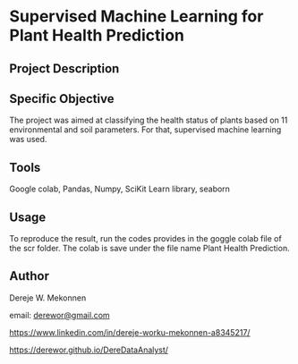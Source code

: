 # Supervised Machine Learning for Plant Health Prediction

## Project Description

## Specific Objective
The project was aimed at classifying the health status of plants based on 11 environmental and soil parameters. For that, 
supervised machine learning was used.

## Tools
Google colab, Pandas, Numpy, SciKit Learn library, seaborn

## Usage
To reproduce the result, run the codes provides in the goggle colab file of the scr folder. The colab is save under the file name Plant Health Prediction.

## Author
Dereje W. Mekonnen

email: derewor@gmail.com

https://www.linkedin.com/in/dereje-worku-mekonnen-a8345217/

https://derewor.github.io/DereDataAnalyst/

